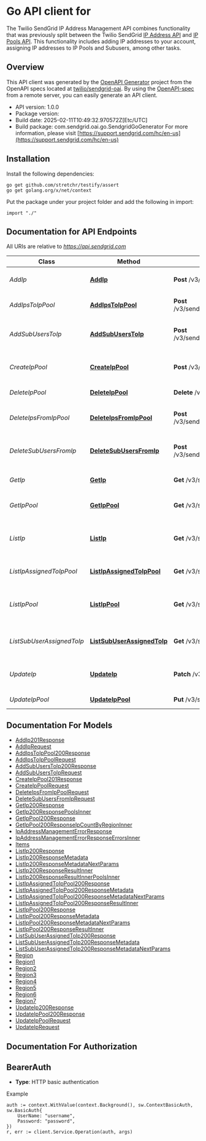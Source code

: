 # Go API client for 

The Twilio SendGrid IP Address Management API combines functionality that was previously split between the Twilio SendGrid [IP Address API](https://docs.sendgrid.com/api-reference/ip-address) and [IP Pools API](https://docs.sendgrid.com/api-reference/ip-pools). This functionality includes adding IP addresses to your account, assigning IP addresses to IP Pools and Subusers, among other tasks.

## Overview
This API client was generated by the [OpenAPI Generator](https://openapi-generator.tech) project from the OpenAPI specs located at [twilio/sendgrid-oai](https://github.com/twilio/sendgrid-oai/tree/main/spec).  By using the [OpenAPI-spec](https://www.openapis.org/) from a remote server, you can easily generate an API client.

- API version: 1.0.0
- Package version: 
- Build date: 2025-02-11T10:49:32.970572Z[Etc/UTC]
- Build package: com.sendgrid.oai.go.SendgridGoGenerator
For more information, please visit [https://support.sendgrid.com/hc/en-us](https://support.sendgrid.com/hc/en-us)

## Installation

Install the following dependencies:

```shell
go get github.com/stretchr/testify/assert
go get golang.org/x/net/context
```

Put the package under your project folder and add the following in import:

```golang
import "./"
```

## Documentation for API Endpoints

All URIs are relative to *https://api.sendgrid.com*

Class | Method | HTTP request | Description
------------ | ------------- | ------------- | -------------
*AddIp* | [**AddIp**](docs/AddIp.md#addip) | **Post** /v3/send_ips/ips | Add a Twilio SendGrid IP Address
*AddIpsToIpPool* | [**AddIpsToIpPool**](docs/AddIpsToIpPool.md#addipstoippool) | **Post** /v3/send_ips/pools/{Poolid}/ips:batchAdd | Add a Batch of IPs to an IP Pool
*AddSubUsersToIp* | [**AddSubUsersToIp**](docs/AddSubUsersToIp.md#addsubuserstoip) | **Post** /v3/send_ips/ips/{Ip}/subusers:batchAdd | Assign a Batch of Subusers to an IP
*CreateIpPool* | [**CreateIpPool**](docs/CreateIpPool.md#createippool) | **Post** /v3/send_ips/pools | Create an IP Pool with a Name and IP Assignments
*DeleteIpPool* | [**DeleteIpPool**](docs/DeleteIpPool.md#deleteippool) | **Delete** /v3/send_ips/pools/{Poolid} | Delete IP Pool
*DeleteIpsFromIpPool* | [**DeleteIpsFromIpPool**](docs/DeleteIpsFromIpPool.md#deleteipsfromippool) | **Post** /v3/send_ips/pools/{Poolid}/ips:batchDelete | Delete a Batch of IPs from an IP Pool
*DeleteSubUsersFromIp* | [**DeleteSubUsersFromIp**](docs/DeleteSubUsersFromIp.md#deletesubusersfromip) | **Post** /v3/send_ips/ips/{Ip}/subusers:batchDelete | Delete a Batch of Subusers from an IP
*GetIp* | [**GetIp**](docs/GetIp.md#getip) | **Get** /v3/send_ips/ips/{Ip} | Get Details for an IP Address
*GetIpPool* | [**GetIpPool**](docs/GetIpPool.md#getippool) | **Get** /v3/send_ips/pools/{Poolid} | Get Details for an IP Pool
*ListIp* | [**ListIp**](docs/ListIp.md#listip) | **Get** /v3/send_ips/ips | Get a List of all IP Addresses on your Account
*ListIpAssignedToIpPool* | [**ListIpAssignedToIpPool**](docs/ListIpAssignedToIpPool.md#listipassignedtoippool) | **Get** /v3/send_ips/pools/{Poolid}/ips | Get IPs Assigned to an IP Pool
*ListIpPool* | [**ListIpPool**](docs/ListIpPool.md#listippool) | **Get** /v3/send_ips/pools | GET all IP Pools that have Associated IPs
*ListSubUserAssignedToIp* | [**ListSubUserAssignedToIp**](docs/ListSubUserAssignedToIp.md#listsubuserassignedtoip) | **Get** /v3/send_ips/ips/{Ip}/subusers | Get a List of Subusers Assigned to an IP
*UpdateIp* | [**UpdateIp**](docs/UpdateIp.md#updateip) | **Patch** /v3/send_ips/ips/{Ip} | Update Details for an IP Address
*UpdateIpPool* | [**UpdateIpPool**](docs/UpdateIpPool.md#updateippool) | **Put** /v3/send_ips/pools/{Poolid} | Update an IP Pool Name


## Documentation For Models

 - [AddIp201Response](AddIp201Response.md)
 - [AddIpRequest](AddIpRequest.md)
 - [AddIpsToIpPool200Response](AddIpsToIpPool200Response.md)
 - [AddIpsToIpPoolRequest](AddIpsToIpPoolRequest.md)
 - [AddSubUsersToIp200Response](AddSubUsersToIp200Response.md)
 - [AddSubUsersToIpRequest](AddSubUsersToIpRequest.md)
 - [CreateIpPool201Response](CreateIpPool201Response.md)
 - [CreateIpPoolRequest](CreateIpPoolRequest.md)
 - [DeleteIpsFromIpPoolRequest](DeleteIpsFromIpPoolRequest.md)
 - [DeleteSubUsersFromIpRequest](DeleteSubUsersFromIpRequest.md)
 - [GetIp200Response](GetIp200Response.md)
 - [GetIp200ResponsePoolsInner](GetIp200ResponsePoolsInner.md)
 - [GetIpPool200Response](GetIpPool200Response.md)
 - [GetIpPool200ResponseIpCountByRegionInner](GetIpPool200ResponseIpCountByRegionInner.md)
 - [IpAddressManagementErrorResponse](IpAddressManagementErrorResponse.md)
 - [IpAddressManagementErrorResponseErrorsInner](IpAddressManagementErrorResponseErrorsInner.md)
 - [Items](Items.md)
 - [ListIp200Response](ListIp200Response.md)
 - [ListIp200ResponseMetadata](ListIp200ResponseMetadata.md)
 - [ListIp200ResponseMetadataNextParams](ListIp200ResponseMetadataNextParams.md)
 - [ListIp200ResponseResultInner](ListIp200ResponseResultInner.md)
 - [ListIp200ResponseResultInnerPoolsInner](ListIp200ResponseResultInnerPoolsInner.md)
 - [ListIpAssignedToIpPool200Response](ListIpAssignedToIpPool200Response.md)
 - [ListIpAssignedToIpPool200ResponseMetadata](ListIpAssignedToIpPool200ResponseMetadata.md)
 - [ListIpAssignedToIpPool200ResponseMetadataNextParams](ListIpAssignedToIpPool200ResponseMetadataNextParams.md)
 - [ListIpAssignedToIpPool200ResponseResultInner](ListIpAssignedToIpPool200ResponseResultInner.md)
 - [ListIpPool200Response](ListIpPool200Response.md)
 - [ListIpPool200ResponseMetadata](ListIpPool200ResponseMetadata.md)
 - [ListIpPool200ResponseMetadataNextParams](ListIpPool200ResponseMetadataNextParams.md)
 - [ListIpPool200ResponseResultInner](ListIpPool200ResponseResultInner.md)
 - [ListSubUserAssignedToIp200Response](ListSubUserAssignedToIp200Response.md)
 - [ListSubUserAssignedToIp200ResponseMetadata](ListSubUserAssignedToIp200ResponseMetadata.md)
 - [ListSubUserAssignedToIp200ResponseMetadataNextParams](ListSubUserAssignedToIp200ResponseMetadataNextParams.md)
 - [Region](Region.md)
 - [Region1](Region1.md)
 - [Region2](Region2.md)
 - [Region3](Region3.md)
 - [Region4](Region4.md)
 - [Region5](Region5.md)
 - [Region6](Region6.md)
 - [Region7](Region7.md)
 - [UpdateIp200Response](UpdateIp200Response.md)
 - [UpdateIpPool200Response](UpdateIpPool200Response.md)
 - [UpdateIpPoolRequest](UpdateIpPoolRequest.md)
 - [UpdateIpRequest](UpdateIpRequest.md)


## Documentation For Authorization



## BearerAuth

- **Type**: HTTP basic authentication

Example

```golang
auth := context.WithValue(context.Background(), sw.ContextBasicAuth, sw.BasicAuth{
    UserName: "username",
    Password: "password",
})
r, err := client.Service.Operation(auth, args)
```

